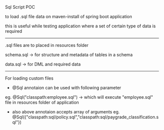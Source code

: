 Sql Script POC

to load .sql file data on maven-install of spring boot application

this is useful while testing application where a set of certain type of data is required

-------------------------------------------------------------------------------------

.sql files are to placed in resources folder 

schema.sql -> for structure and metadata of tables in a schema 

data.sql -> for DML and required data

----------------------------------------------------------------------------------

For loading custom files 


- @Sql annotaion can be used with following parameter

 eg. @Sql("classpath:employee.sql")
-> which will execute "employee.sql" file in resources folder of application

- also above annotaion accepts array of arguments
eg. @Sql({"classpath:sql/policy.sql","classpath:sql/paygrade_classification.sql"}) 

